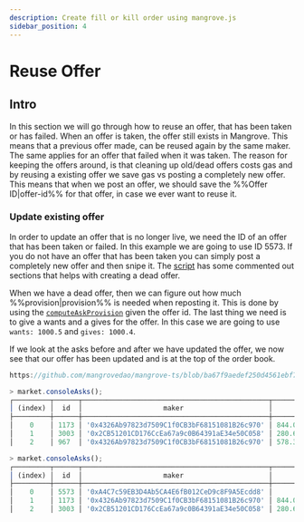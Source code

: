 ```yaml
---
description: Create fill or kill order using mangrove.js
sidebar_position: 4
---
```


# Reuse Offer

## Intro

In this section we will go through how to reuse an offer, that has been taken or has failed. When an offer is taken, the offer still exists in Mangrove. This means that a previous offer made, can be reused again by the same maker. The same applies for an offer that failed when it was taken. The reason for keeping the offers around, is that cleaning up old/dead offers costs gas and by reusing a existing offer we save gas vs posting a completely new offer. This means that when we post an offer, we should save the %%Offer ID|offer-id%% for that offer, in case we ever want to reuse it.

### Update existing offer

In order to update an offer that is no longer live, we need the ID of an offer that has been taken or failed. In this example we are going to use ID 5573. If you do not have an offer that has been taken you can simply post a completely new offer and then snipe it. The [script](https://github.com/mangrovedao/mangrove-ts/blob/ba67f9aedef250d4561ebf7eeec8d81883f2b269/packages/mangrove.js/examples/how-tos/reuse-offer.js) has some commented out sections that helps with creating a dead offer.

When we have a dead offer, then we can figure out how much %%provision|provision%% is needed when reposting it. This is done by using the [`computeAskProvision`](../technical-references/code/classes/LiquidityProvider#-computeaskprovision) given the offer id. The last thing we need is to give a wants and a gives for the offer. In this case we are going to use `wants: 1000.5` and `gives: 1000.4`.

If we look at the asks before and after we have updated the offer, we now see that our offer has been updated and is at the top of the order book.

<!-- TODO: add better return info description, when this issue is fixed  https://github.com/mangrovedao/mangrove-ts/issues/866 -->

```js reference
https://github.com/mangrovedao/mangrove-ts/blob/ba67f9aedef250d4561ebf7eeec8d81883f2b269/packages/mangrove.js/examples/how-tos/reuse-offer.js#L66-L78
```

```js title="Asks before update"x
> market.consoleAsks();
┌─────────┬──────┬──────────────────────────────────────────────┬────────────────────┬────────────────────────┐
│ (index) │  id  │                    maker                     │       volume       │         price          │
├─────────┼──────┼──────────────────────────────────────────────┼────────────────────┼────────────────────────┤
│    0    │ 1173 │ '0x4326Ab97823d7509C1f0CB3bF68151081B26c970' │ 844.0536473037303  │ 1.00354291069746851135 │
│    1    │ 3003 │ '0x2CB51201CD176CcEa67a9c0B64391aE34e50C058' │ 280.69589368327456 │ 1.00354551434175376498 │
│    2    │ 967  │ '0x4326Ab97823d7509C1f0CB3bF68151081B26c970' │ 578.3096271867598  │ 1.00355019649807276339 │
```

```js title="Asks after update"
> market.consoleAsks();
┌─────────┬──────┬──────────────────────────────────────────────┬────────────────────┬────────────────────────┐
│ (index) │  id  │                    maker                     │       volume       │         price          │
├─────────┼──────┼──────────────────────────────────────────────┼────────────────────┼────────────────────────┤
│    0    │ 5573 │ '0xA4C7c59EB3D4Ab5CA4E6fB012CeD9c8F9A5Ecdd8' │       1000.4       │ 1.00009996001599360256 │
│    1    │ 1173 │ '0x4326Ab97823d7509C1f0CB3bF68151081B26c970' │ 844.0536473037303  │ 1.00354291069746851135 │
│    2    │ 3003 │ '0x2CB51201CD176CcEa67a9c0B64391aE34e50C058' │ 280.69589368327456 │ 1.00354551434175376498 │
```